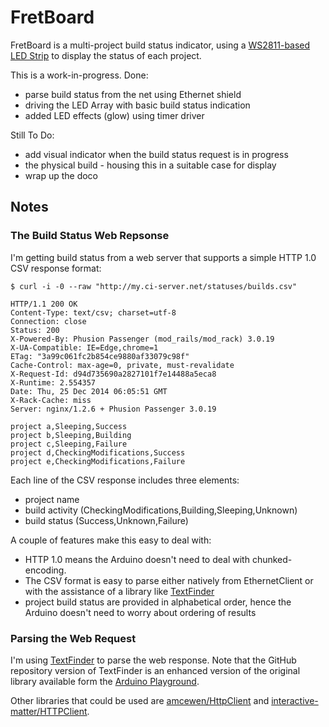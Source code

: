 # FretBoard

FretBoard is a multi-project build status indicator, using
a [WS2811-based LED Strip](http://www.aliexpress.com/item/IP68-12mm-WS2811-as-WS2801-led-pixel-module-IP68-waterproof-DC5V-full-color-RGB-50pcs-a/1932649085.html)
to display the status of each project.

This is a work-in-progress. Done:

* parse build status from the net using Ethernet shield
* driving the LED Array with basic build status indication
* added LED effects (glow) using timer driver

Still To Do:

* add visual indicator when the build status request is in progress
* the physical build - housing this in a suitable case for display
* wrap up the doco

## Notes

### The Build Status Web Repsonse

I'm getting build status from a web server that supports a simple HTTP 1.0 CSV response format:

    $ curl -i -0 --raw "http://my.ci-server.net/statuses/builds.csv"

    HTTP/1.1 200 OK
    Content-Type: text/csv; charset=utf-8
    Connection: close
    Status: 200
    X-Powered-By: Phusion Passenger (mod_rails/mod_rack) 3.0.19
    X-UA-Compatible: IE=Edge,chrome=1
    ETag: "3a99c061fc2b854ce9880af33079c98f"
    Cache-Control: max-age=0, private, must-revalidate
    X-Request-Id: d94d735690a2827101f7e14488a5eca8
    X-Runtime: 2.554357
    Date: Thu, 25 Dec 2014 06:05:51 GMT
    X-Rack-Cache: miss
    Server: nginx/1.2.6 + Phusion Passenger 3.0.19

    project a,Sleeping,Success
    project b,Sleeping,Building
    project c,Sleeping,Failure
    project d,CheckingModifications,Success
    project e,CheckingModifications,Failure

Each line of the CSV response includes three elements:

* project name
* build activity (CheckingModifications,Building,Sleeping,Unknown)
* build status (Success,Unknown,Failure)


A couple of features make this easy to deal with:

* HTTP 1.0 means the Arduino doesn't need to deal with chunked-encoding.
* The CSV format is easy to parse either natively from EthernetClient or with the assistance of a library like [TextFinder](https://github.com/tardate/TextFinder)
* project build status are provided in alphabetical order, hence the Arduino doesn't need to worry about ordering of results


### Parsing the Web Request

I'm using [TextFinder](https://github.com/tardate/TextFinder) to parse the web response. Note that the GitHub repository version of TextFinder is an
enhanced version of the original library available form the [Arduino Playground](http://playground.arduino.cc/Code/TextFinder).

Other libraries that could be used are [amcewen/HttpClient](https://github.com/amcewen/HttpClient)
and [interactive-matter/HTTPClient](https://github.com/interactive-matter/HTTPClient).
